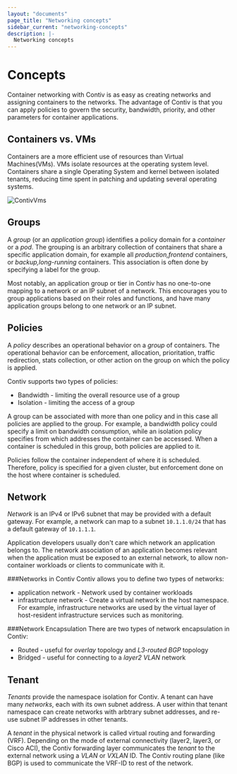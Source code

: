 ```yaml
---
layout: "documents"
page_title: "Networking concepts"
sidebar_current: "networking-concepts"
description: |-
  Networking concepts
---
```


# Concepts 

Container networking with Contiv is as easy as creating networks
and assigning containers to the networks. The advantage of Contiv is that you can 
apply policies to govern the security, bandwidth, priority, and other parameters for container
applications.

## Containers vs. VMs

Containers are a more efficient use of resources than Virtual Machines(VMs). VMs isolate resources at the operating system level. Containers share a single Operating System and kernel between isolated tenants, reducing time spent in patching and updating several operating systems.

![ContivVms](/assets/images/ContvsVM.png)


## Groups
A *group* (or an *application group*) identifies a policy domain for a *container*
or a *pod*.  The grouping is an arbitrary
collection of containers that share a specific application domain, for example
all *production,frontend* containers, or *backup,long-running* containers.
This association is often done by specifying a label for the group.

Most notably, an application group or tier in Contiv has no one-to-one mapping
to a network or an IP subnet of a network. This encourages you to group
applications based on their roles and functions, and have many application
groups belong to one network or an IP subnet.

## Policies
A *policy* describes an operational behavior on a *group* of containers. The operational
behavior can be enforcement, allocation, prioritation, traffic redirection,
stats collection, or other action on the group on which the policy is applied.  

Contiv supports two types of policies:

* Bandwidth - limiting the overall resource use of a group
* Isolation - limiting the access of a group
 
A group can be associated with more than one policy and in this case all policies are
applied to the group. For example, a bandwidth policy
could specify a limit on bandwidth consumption, while an isolation policy specifies
from which addresses the container can be accessed. When a container is scheduled
in this group, both policies are applied to it.

Policies follow the container independent of where it is scheduled. Therefore, policy
is specified for a given cluster, but enforcement done on the host where container is
scheduled.

## Network
*Network* is an IPv4 or IPv6 subnet that may be provided with a default gateway. For
example, a network can map to a subnet `10.1.1.0/24` that has a default gateway
of `10.1.1.1`.

Application developers usually don't care which network an application belongs to.
The network association of an application becomes relevant when the application
must be exposed to an external network, to allow non-container workloads
or clients to communicate with it.


###Networks in Contiv
Contiv allows you to define two types of networks: 

* application network - Network used by container workloads
* infrastructure network - Create a virtual network in the host namespace. For example, infrastructure networks are used by the virtual 
layer of host-resident infrastructure services such as monitoring.

###Network Encapsulation
There are two types of network encapsulation in Contiv:

* Routed - useful for *overlay* topology and *L3-routed BGP* topology
* Bridged - useful for connecting to a *layer2 VLAN* network

## Tenant
*Tenants* provide the namespace isolation for Contiv. A tenant can have many *networks*,
each with its own subnet address. A user within that tenant namespace can create
networks with arbtrary subnet addresses, and re-use subnet IP addresses in other tenants. 

A *tenant* in the physical network is called virtual routing and forwarding (VRF).
Depending on the mode of external connectivity (layer2, layer3, or
Cisco ACI), the Contiv forwarding layer communicates the *tenant* to the external network
using a *VLAN* or *VXLAN* ID. The Contiv routing plane (like BGP) is
used to communicate the VRF-ID to rest of the network. 

